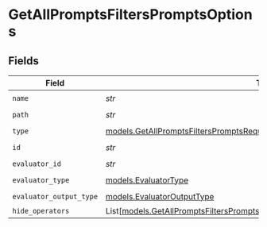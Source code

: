 # GetAllPromptsFiltersPromptsOptions


## Fields

| Field                                                                                                                                                          | Type                                                                                                                                                           | Required                                                                                                                                                       | Description                                                                                                                                                    |
| -------------------------------------------------------------------------------------------------------------------------------------------------------------- | -------------------------------------------------------------------------------------------------------------------------------------------------------------- | -------------------------------------------------------------------------------------------------------------------------------------------------------------- | -------------------------------------------------------------------------------------------------------------------------------------------------------------- |
| `name`                                                                                                                                                         | *str*                                                                                                                                                          | :heavy_check_mark:                                                                                                                                             | N/A                                                                                                                                                            |
| `path`                                                                                                                                                         | *str*                                                                                                                                                          | :heavy_check_mark:                                                                                                                                             | N/A                                                                                                                                                            |
| `type`                                                                                                                                                         | [models.GetAllPromptsFiltersPromptsRequestRequestBodyQuery7OptionsType](../models/getallpromptsfilterspromptsrequestrequestbodyquery7optionstype.md)           | :heavy_check_mark:                                                                                                                                             | N/A                                                                                                                                                            |
| `id`                                                                                                                                                           | *str*                                                                                                                                                          | :heavy_check_mark:                                                                                                                                             | N/A                                                                                                                                                            |
| `evaluator_id`                                                                                                                                                 | *str*                                                                                                                                                          | :heavy_check_mark:                                                                                                                                             | N/A                                                                                                                                                            |
| `evaluator_type`                                                                                                                                               | [models.EvaluatorType](../models/evaluatortype.md)                                                                                                             | :heavy_check_mark:                                                                                                                                             | N/A                                                                                                                                                            |
| `evaluator_output_type`                                                                                                                                        | [models.EvaluatorOutputType](../models/evaluatoroutputtype.md)                                                                                                 | :heavy_check_mark:                                                                                                                                             | N/A                                                                                                                                                            |
| `hide_operators`                                                                                                                                               | List[[models.GetAllPromptsFiltersPromptsRequestRequestBodyQuery7HideOperators](../models/getallpromptsfilterspromptsrequestrequestbodyquery7hideoperators.md)] | :heavy_minus_sign:                                                                                                                                             | N/A                                                                                                                                                            |